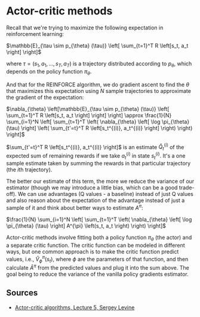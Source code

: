 # Actor-critic methods

Recall that we're trying to maximize the following expectation in reinforcement learning:

$\mathbb{E}_{\tau \sim p_{\theta} (\tau)} \left[ \sum_{t=1}^T R \left[s_t, a_t \right]  \right]$

where $\tau = \left( s_1, a_1, \dots, s_T, a_T \right)$ is a trajectory distributed according to $p_{\theta}$, which depends on the policy function $\pi_{\theta}$.

And that for the REINFORCE algorithm, we do gradient ascent to find the $\theta$ that maximizes this expectation using $N$ sample trajectories to approximate the gradient of the expectation:

$\nabla_{\theta} \left[\mathbb{E}_{\tau \sim p_{\theta} (\tau)} \left[ \sum_{t=1}^T R \left[s_t, a_t \right]  \right] \right] \approx \frac{1}{N} \sum_{i=1}^N \left[ \sum_{t=1}^T \left( \nabla_{\theta} \left[ \log \pi_{\theta} (\tau) \right] \left( \sum_{t'=t}^T R \left[s_t^{(i)}, a_t^{(i)} \right] \right) \right)  \right]$

$\sum_{t'=t}^T R \left[s_t^{(i)}, a_t^{(i)} \right]$ is an estimate $\hat Q_t^{(i)}$ of the expected sum of remaining rewards if we take $a_t^{(i)}$ in state $s_t^{(i)}$. It's a one sample estimate taken by summing the rewards in that particular trajectory (the $i$th trajectory).

The better our estimate of this term, the more we reduce the variance of our estimator (though we may introduce a little bias, which can be a good trade-off). We can use advantages (Q values - a baseline) instead of just Q values and also reason about the expectation of the advantage instead of just a sample of it and think about better ways to estimate $A^{\pi}$:

$\frac{1}{N} \sum_{i=1}^N \left[ \sum_{t=1}^T \left( \nabla_{\theta} \left[ \log \pi_{\theta} (\tau) \right] A^{\pi} \left(s_t, a_t \right) \right) \right]$

Actor-critic methods involve fitting both a policy function $\pi_{\theta}$ (the actor) and a separate critic function. The critic function can be modeled in different ways, but one common approach is to make the critic function predict values, i.e., $\hat V_{\phi}^{\pi}(s_t)$, where $\phi$ are the parameters of that function, and then calculate $\hat A^{\pi}$ from the predicted values and plug it into the sum above. The goal being to reduce the variance of the vanilla policy gradients estimator.

## Sources

* [Actor-critic algorithms, Lecture 5, Sergey Levine](http://rll.berkeley.edu/deeprlcourse/f17docs/lecture_5_actor_critic_pdf.pdf)
